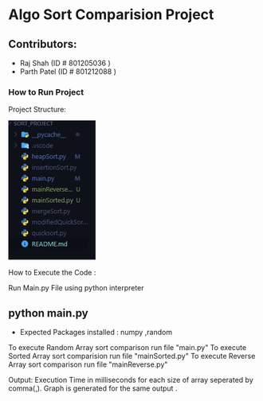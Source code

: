 # Algo Sort Comparision Project 

## Contributors:
* Raj Shah  (ID # 801205036 )
* Parth Patel (ID # 801212088 )


### How to Run Project 

Project Structure:

![Project Structure](/structure.JPG)

How to Execute the Code :

Run Main.py File using python interpreter

## python main.py

* Expected Packages installed : numpy ,random

To execute Random Array sort comparison run file "main.py" To execute Sorted Array sort comparision run file "mainSorted.py" To execute Reverse Array sort comparison run file "mainReverse.py"

Output: 
Execution Time in milliseconds for each size of array seperated by comma(,).
Graph is generated for the same output .
